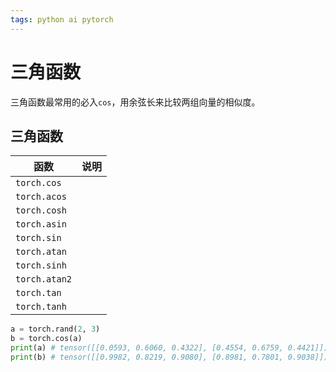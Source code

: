 ```yaml
---
tags: python ai pytorch 
---
```

# 三角函数

三角函数最常用的必入`cos`，用余弦长来比较两组向量的相似度。

## 三角函数

| 函数          | 说明 |
| ------------- | ---- |
| `torch.cos`   |      |
| `torch.acos`  |      |
| `torch.cosh`  |      |
| `torch.asin`  |      |
| `torch.sin`   |      |
| `torch.atan`  |      |
| `torch.sinh`  |      |
| `torch.atan2` |      |
| `torch.tan`   |      |
| `torch.tanh`  |      |

```python
a = torch.rand(2, 3)
b = torch.cos(a)
print(a) # tensor([[0.0593, 0.6060, 0.4322], [0.4554, 0.6759, 0.4421]])
print(b) # tensor([[0.9982, 0.8219, 0.9080], [0.8981, 0.7801, 0.9038]])
```


